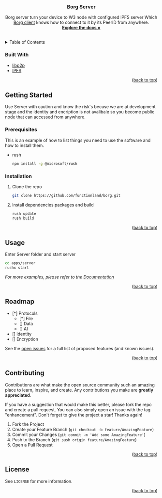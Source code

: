 <div id="top"></div>
<!--
*** Thanks for checking out the Best-README-Template. If you have a suggestion
*** that would make this better, please fork the repo and create a pull request
*** or simply open an issue with the tag "enhancement".
*** Don't forget to give the project a star!
*** Thanks again! Now go create something AMAZING! :D
*** Nice Template: https://github.com/othneildrew/Best-README-Template
-->



<!-- PROJECT SHIELDS -->
<!--
*** I'm using markdown "reference style" links for readability.
*** Reference links are enclosed in brackets [ ] instead of parentheses ( ).
*** See the bottom of this document for the declaration of the reference variables
*** for contributors-url, forks-url, etc. This is an optional, concise syntax you may use.
*** https://www.markdownguide.org/basic-syntax/#reference-style-links
-->

[comment]: <> ([![Contributors][contributors-shield]][contributors-url])

[comment]: <> ([![Forks][forks-shield]][forks-url])

[comment]: <> ([![Stargazers][stars-shield]][stars-url])

[comment]: <> ([![Issues][issues-shield]][issues-url])

[comment]: <> ([![License][license-shield]][license-url])

[comment]: <> ([![LinkedIn][linkedin-shield]][linkedin-url])



[comment]: <> (<!-- PROJECT LOGO -->)

[comment]: <> (<br />)
<div align="center">

[comment]: <> (  <a href="https://github.com/functionland/borg">)

[comment]: <> (    <img src="images/logo.png" alt="Logo" width="80" height="80">)

[comment]: <> (  </a>)

<h3 align="center">Borg Server</h3>

  <p align="center">
    Borg server turn your device to W3 node with configured IPFS server Which 
    <a href="https://github.com/functionland/borg/blob/main/libraries/borg">Borg client</a> 
    knows how to connect to it by its PeerID from anywhere. 
    <br />
    <a href="https://github.com/functionland/borg"><strong>Explore the docs »</strong></a>
    <br />
    <br />

[comment]: <> (    <a href="https://github.com/functionland/borg/blob/main/apps/server">View Demo</a>)

[comment]: <> (    ·)

[comment]: <> (    <a href="https://github.com/github_username/repo_name/issues">Report Bug</a>)

[comment]: <> (    ·)

[comment]: <> (    <a href="https://github.com/github_username/repo_name/issues">Request Feature</a>)
  </p>
</div>



<!-- TABLE OF CONTENTS -->
<details>
  <summary>Table of Contents</summary>
  <ol>
    <li>
      <a href="#about-the-project">About The Project</a>
      <ul>
        <li><a href="#built-with">Built With</a></li>
      </ul>
    </li>
    <li>
      <a href="#getting-started">Getting Started</a>
      <ul>
        <li><a href="#prerequisites">Prerequisites</a></li>
        <li><a href="#installation">Installation</a></li>
      </ul>
    </li>
    <li><a href="#usage">Usage</a></li>
    <li><a href="#roadmap">Roadmap</a></li>
    <li><a href="#contributing">Contributing</a></li>
    <li><a href="#license">License</a></li>

[comment]: <> (    <li><a href="#contact">Contact</a></li>)

[comment]: <> (    <li><a href="#acknowledgments">Acknowledgments</a></li>)
  </ol>
</details>




### Built With

* [libp2p](https://libp2p.io/)
* [IPFS](https://ipfs.io/)

<p align="right">(<a href="#top">back to top</a>)</p>



<!-- GETTING STARTED -->
## Getting Started

Use Server with caution and know the risk's becuse we are at development stage and the identity and encription is not avalibale 
so you become public node that can accessed from anywhere.

### Prerequisites

This is an example of how to list things you need to use the software and how to install them.
* rush
  ```sh
  npm install -g @microsoft/rush
  ```

### Installation

1. Clone the repo
   ```sh
   git clone https://github.com/functionland/borg.git
   ```
2. Install dependencies packages and build
   ```sh
   rush update
   rush build
   ```

<p align="right">(<a href="#top">back to top</a>)</p>



<!-- USAGE EXAMPLES -->
## Usage
 Enter Server folder and start server
   ```sh
   cd apps/server 
   rushx start
   ```


_For more examples, please refer to the [Documentation](https://example.com)_

<p align="right">(<a href="#top">back to top</a>)</p>



<!-- ROADMAP -->
## Roadmap

- [*] Protocols
  - [*] File
  - [] Data
  - [] AI
- [] Identity
- [] Encryption


See the [open issues](https://github.com/functionland/borg/issues) for a full list of proposed features (and known issues).

<p align="right">(<a href="#top">back to top</a>)</p>



<!-- CONTRIBUTING -->
## Contributing

Contributions are what make the open source community such an amazing place to learn, inspire, and create. Any contributions you make are **greatly appreciated**.

If you have a suggestion that would make this better, please fork the repo and create a pull request. You can also simply open an issue with the tag "enhancement".
Don't forget to give the project a star! Thanks again!

1. Fork the Project
2. Create your Feature Branch (`git checkout -b feature/AmazingFeature`)
3. Commit your Changes (`git commit -m 'Add some AmazingFeature'`)
4. Push to the Branch (`git push origin feature/AmazingFeature`)
5. Open a Pull Request

<p align="right">(<a href="#top">back to top</a>)</p>



<!-- LICENSE -->
## License

See `LICENSE` for more information.

<p align="right">(<a href="#top">back to top</a>)</p>



[comment]: <> (<!-- CONTACT -->)

[comment]: <> (## Contact)

[comment]: <> (Your Name - [@twitter_handle]&#40;https://twitter.com/twitter_handle&#41; - email@email_client.com)

[comment]: <> (Project Link: [https://github.com/github_username/repo_name]&#40;https://github.com/github_username/repo_name&#41;)

[comment]: <> (<p align="right">&#40;<a href="#top">back to top</a>&#41;</p>)



[comment]: <> (<!-- ACKNOWLEDGMENTS -->)

[comment]: <> (## Acknowledgments)

[comment]: <> (* []&#40;&#41;)

[comment]: <> (* []&#40;&#41;)

[comment]: <> (* []&#40;&#41;)

[comment]: <> (<p align="right">&#40;<a href="#top">back to top</a>&#41;</p>)



<!-- MARKDOWN LINKS & IMAGES -->
<!-- https://www.markdownguide.org/basic-syntax/#reference-style-links -->
[contributors-shield]: https://img.shields.io/github/contributors/github_username/repo_name.svg?style=for-the-badge
[contributors-url]: https://github.com/functionland/borg/graphs/contributors
[forks-shield]: https://img.shields.io/github/forks/github_username/repo_name.svg?style=for-the-badge
[forks-url]: https://github.com/functionland/borg/network/members
[stars-shield]: https://img.shields.io/github/stars/github_username/repo_name.svg?style=for-the-badge
[stars-url]: https://github.com/functionland/borg/stargazers
[issues-shield]: https://img.shields.io/github/issues/github_username/repo_name.svg?style=for-the-badge
[issues-url]: https://github.com/functionland/borg/issues
[license-shield]: https://img.shields.io/github/license/github_username/repo_name.svg?style=for-the-badge
[license-url]: https://github.com/functionland/borg/blob/main/LICENSE
[linkedin-shield]: https://img.shields.io/badge/-LinkedIn-black.svg?style=for-the-badge&logo=linkedin&colorB=555
[linkedin-url]: https://linkedin.com/in/linkedin_username
[product-screenshot]: images/screenshot.png
